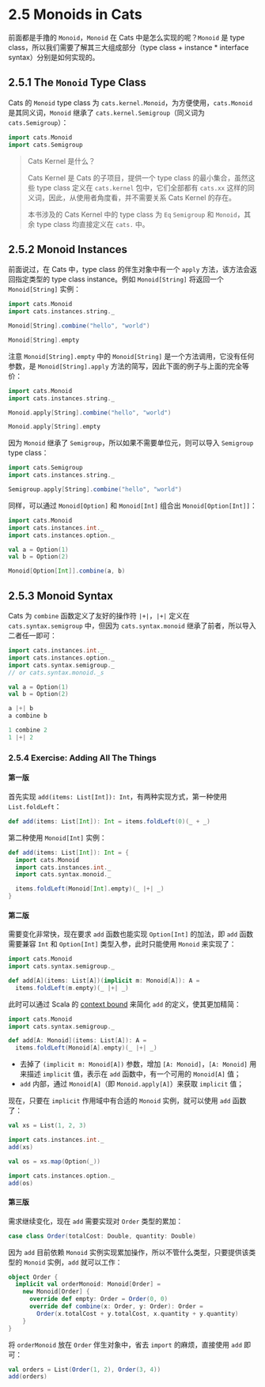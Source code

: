 # 2.5 Monoids in Cats

前面都是手撸的 `Monoid`，`Monoid` 在 Cats 中是怎么实现的呢？`Monoid` 是 type class，所以我们需要了解其三大组成部分（type class + instance * interface syntax）分别是如何实现的。 

## 2.5.1 The `Monoid` Type Class

Cats 的 `Monoid` type class 为 `cats.kernel.Monoid`，为方便使用，`cats.Monoid` 是其同义词，`Monoid` 继承了 `cats.kernel.Semigroup`（同义词为 `cats.Semigroup`）：

```Scala
import cats.Monoid
import cats.Semigroup
```

>Cats Kernel 是什么？
>
>Cats Kernel 是 Cats 的子项目，提供一个 type class 的最小集合，虽然这些 type class 定义在 `cats.kernel` 包中，它们全部都有 `cats.xx` 这样的同义词，因此，从使用者角度看，并不需要关系 Cats Kernel 的存在。
>
>本书涉及的 Cats Kernel 中的 type class 为 `Eq` `Semigroup` 和 `Monoid`，其余 type class 均直接定义在 `cats.` 中。

## 2.5.2 Monoid Instances

前面说过，在 Cats 中，type class 的伴生对象中有一个 `apply` 方法，该方法会返回指定类型的 type class instance。例如 `Monoid[String]` 将返回一个 `Monoid[String]` 实例：

```Scala
import cats.Monoid
import cats.instances.string._

Monoid[String].combine("hello", "world")

Monoid[String].empty
```

注意 `Monoid[String].empty` 中的 `Monoid[String]` 是一个方法调用，它没有任何参数，是 `Monoid[String].apply` 方法的简写，因此下面的例子与上面的完全等价：

```Scala
import cats.Monoid
import cats.instances.string._

Monoid.apply[String].combine("hello", "world")

Monoid.apply[String].empty
```

因为 `Monoid` 继承了 `Semigroup`，所以如果不需要单位元，则可以导入 `Semigroup` type class：

```Scala
import cats.Semigroup
import cats.instances.string._

Semigroup.apply[String].combine("hello", "world")
```

同样，可以通过 `Monoid[Option]` 和 `Monoid[Int]` 组合出 `Monoid[Option[Int]]`：

```Scala
import cats.Monoid
import cats.instances.int._
import cats.instances.option._

val a = Option(1)
val b = Option(2)

Monoid[Option[Int]].combine(a, b)
```

## 2.5.3 Monoid Syntax

Cats 为 `combine` 函数定义了友好的操作符 `|+|`，`|+|` 定义在 `cats.syntax.semigroup` 中，但因为 `cats.syntax.monoid` 继承了前者，所以导入二者任一即可：

```Scala
import cats.instances.int._
import cats.instances.option._
import cats.syntax.semigroup._
// or cats.syntax.monoid._s

val a = Option(1)
val b = Option(2)

a |+| b
a combine b

1 combine 2
1 |+| 2
```

### 2.5.4 Exercise: Adding All The Things

#### 第一版

首先实现 `add(items: List[Int]): Int`，有两种实现方式，第一种使用 `List.foldLeft`：

```Scala
def add(items: List[Int]): Int = items.foldLeft(0)(_ + _)
```

第二种使用 `Monoid[Int]` 实例：

```Scala
def add(items: List[Int]): Int = {
  import cats.Monoid
  import cats.instances.int._
  import cats.syntax.monoid._

  items.foldLeft(Monoid[Int].empty)(_ |+| _)
}
```

#### 第二版

需要变化非常快，现在要求 `add` 函数也能实现 `Option[Int]` 的加法，即 `add` 函数需要兼容 `Int` 和 `Option[Int]` 类型入参，此时只能使用 `Monoid` 来实现了：

```Scala
import cats.Monoid
import cats.syntax.semigroup._

def add[A](items: List[A])(implicit m: Monoid[A]): A =
  items.foldLeft(m.empty)(_ |+| _)
```

此时可以通过 Scala 的 [context bound](https://docs.scala-lang.org/tutorials/FAQ/context-bounds.html) 来简化 `add` 的定义，使其更加精简：

```Scala
import cats.Monoid
import cats.syntax.semigroup._

def add[A: Monoid](items: List[A]): A =
  items.foldLeft(Monoid[A].empty)(_ |+| _)
```

* 去掉了 `(implicit m: Monoid[A])` 参数，增加 `[A: Monoid]`，`[A: Monoid]` 用来描述 `implicit` 值，表示在 `add` 函数中，有一个可用的 `Monoid[A]` 值；
* `add` 内部，通过 `Monoid[A]`（即 `Monoid.apply[A]`）来获取 `implicit` 值；

现在，只要在 `implicit` 作用域中有合适的 `Monoid` 实例，就可以使用 `add` 函数了：

```Scala
val xs = List(1, 2, 3)

import cats.instances.int._
add(xs)

val os = xs.map(Option(_))

import cats.instances.option._
add(os)
```

#### 第三版

需求继续变化，现在 `add` 需要实现对 `Order` 类型的累加：

```Scala
case class Order(totalCost: Double, quantity: Double)
```

因为 `add` 目前依赖 `Monoid` 实例实现累加操作，所以不管什么类型，只要提供该类型的 `Monoid` 实例，`add` 就可以工作：

```Scala
object Order {
  implicit val orderMonoid: Monoid[Order] =
    new Monoid[Order] {
      override def empty: Order = Order(0, 0)
      override def combine(x: Order, y: Order): Order =
        Order(x.totalCost + y.totalCost, x.quantity + y.quantity)
    }
}
```

将 `orderMonoid` 放在 `Order` 伴生对象中，省去 `import` 的麻烦，直接使用 `add` 即可：

```Scala
val orders = List(Order(1, 2), Order(3, 4))
add(orders)
```
